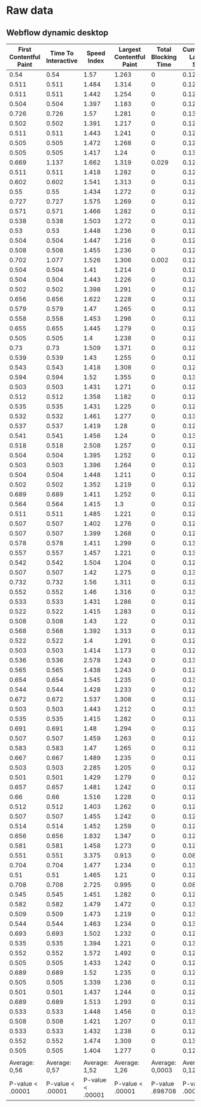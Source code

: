 # Raw data

## Webflow dynamic desktop

| First Contentful Paint | Time To Interactive | Speed Index      | Largest Contentful Paint | Total Blocking Time | Cumulative Layout Shift | Total            |
| ---------------------- | ------------------- | ---------------- | ------------------------ | ------------------- | ----------------------- | ---------------- |
| 0.54                   | 0.54                | 1.57             | 1.263                    | 0                   | 0.12                    | 0.92             |
| 0.511                  | 0.511               | 1.484            | 1.314                    | 0                   | 0.12                    | 0.92             |
| 0.511                  | 0.511               | 1.442            | 1.254                    | 0                   | 0.12                    | 0.93             |
| 0.504                  | 0.504               | 1.397            | 1.183                    | 0                   | 0.12                    | 0.94             |
| 0.726                  | 0.726               | 1.57             | 1.281                    | 0                   | 0.13                    | 0.92             |
| 0.502                  | 0.502               | 1.391            | 1.217                    | 0                   | 0.12                    | 0.93             |
| 0.511                  | 0.511               | 1.443            | 1.241                    | 0                   | 0.12                    | 0.93             |
| 0.505                  | 0.505               | 1.472            | 1.268                    | 0                   | 0.12                    | 0.93             |
| 0.505                  | 0.505               | 1.417            | 1.24                     | 0                   | 0.13                    | 0.93             |
| 0.669                  | 1.137               | 1.662            | 1.319                    | 0.029               | 0.12                    | 0.92             |
| 0.511                  | 0.511               | 1.418            | 1.282                    | 0                   | 0.12                    | 0.93             |
| 0.602                  | 0.602               | 1.541            | 1.313                    | 0                   | 0.12                    | 0.92             |
| 0.55                   | 0.55                | 1.434            | 1.272                    | 0                   | 0.12                    | 0.93             |
| 0.727                  | 0.727               | 1.575            | 1.269                    | 0                   | 0.12                    | 0.92             |
| 0.571                  | 0.571               | 1.466            | 1.282                    | 0                   | 0.12                    | 0.93             |
| 0.538                  | 0.538               | 1.503            | 1.272                    | 0                   | 0.12                    | 0.93             |
| 0.53                   | 0.53                | 1.448            | 1.236                    | 0                   | 0.12                    | 0.93             |
| 0.504                  | 0.504               | 1.447            | 1.216                    | 0                   | 0.12                    | 0.93             |
| 0.508                  | 0.508               | 1.455            | 1.236                    | 0                   | 0.12                    | 0.93             |
| 0.702                  | 1.077               | 1.526            | 1.306                    | 0.002               | 0.12                    | 0.92             |
| 0.504                  | 0.504               | 1.41             | 1.214                    | 0                   | 0.12                    | 0.93             |
| 0.504                  | 0.504               | 1.443            | 1.226                    | 0                   | 0.12                    | 0.93             |
| 0.502                  | 0.502               | 1.398            | 1.291                    | 0                   | 0.12                    | 0.93             |
| 0.656                  | 0.656               | 1.622            | 1.228                    | 0                   | 0.12                    | 0.92             |
| 0.579                  | 0.579               | 1.47             | 1.265                    | 0                   | 0.12                    | 0.93             |
| 0.558                  | 0.558               | 1.453            | 1.298                    | 0                   | 0.12                    | 0.93             |
| 0.655                  | 0.655               | 1.445            | 1.279                    | 0                   | 0.12                    | 0.93             |
| 0.505                  | 0.505               | 1.4              | 1.238                    | 0                   | 0.12                    | 0.93             |
| 0.73                   | 0.73                | 1.509            | 1.371                    | 0                   | 0.12                    | 0.91             |
| 0.539                  | 0.539               | 1.43             | 1.255                    | 0                   | 0.12                    | 0.93             |
| 0.543                  | 0.543               | 1.418            | 1.308                    | 0                   | 0.12                    | 0.92             |
| 0.594                  | 0.594               | 1.52             | 1.355                    | 0                   | 0.13                    | 0.92             |
| 0.503                  | 0.503               | 1.431            | 1.271                    | 0                   | 0.12                    | 0.93             |
| 0.512                  | 0.512               | 1.358            | 1.182                    | 0                   | 0.12                    | 0.94             |
| 0.535                  | 0.535               | 1.431            | 1.225                    | 0                   | 0.12                    | 0.93             |
| 0.532                  | 0.532               | 1.461            | 1.277                    | 0                   | 0.13                    | 0.92             |
| 0.537                  | 0.537               | 1.419            | 1.28                     | 0                   | 0.12                    | 0.93             |
| 0.541                  | 0.541               | 1.456            | 1.24                     | 0                   | 0.13                    | 0.93             |
| 0.518                  | 0.518               | 2.508            | 1.257                    | 0                   | 0.12                    | 0.89             |
| 0.504                  | 0.504               | 1.395            | 1.252                    | 0                   | 0.12                    | 0.93             |
| 0.503                  | 0.503               | 1.396            | 1.264                    | 0                   | 0.12                    | 0.93             |
| 0.504                  | 0.504               | 1.448            | 1.211                    | 0                   | 0.12                    | 0.93             |
| 0.502                  | 0.502               | 1.352            | 1.219                    | 0                   | 0.12                    | 0.94             |
| 0.689                  | 0.689               | 1.411            | 1.252                    | 0                   | 0.12                    | 0.93             |
| 0.564                  | 0.564               | 1.415            | 1.3                      | 0                   | 0.12                    | 0.93             |
| 0.511                  | 0.511               | 1.485            | 1.221                    | 0                   | 0.12                    | 0.93             |
| 0.507                  | 0.507               | 1.402            | 1.276                    | 0                   | 0.12                    | 0.93             |
| 0.507                  | 0.507               | 1.399            | 1.268                    | 0                   | 0.12                    | 0.93             |
| 0.578                  | 0.578               | 1.411            | 1.299                    | 0                   | 0.13                    | 0.93             |
| 0.557                  | 0.557               | 1.457            | 1.221                    | 0                   | 0.13                    | 0.93             |
| 0.542                  | 0.542               | 1.504            | 1.204                    | 0                   | 0.12                    | 0.93             |
| 0.507                  | 0.507               | 1.42             | 1.275                    | 0                   | 0.13                    | 0.93             |
| 0.732                  | 0.732               | 1.56             | 1.311                    | 0                   | 0.12                    | 0.92             |
| 0.552                  | 0.552               | 1.46             | 1.316                    | 0                   | 0.13                    | 0.92             |
| 0.533                  | 0.533               | 1.431            | 1.286                    | 0                   | 0.12                    | 0.93             |
| 0.522                  | 0.522               | 1.415            | 1.283                    | 0                   | 0.12                    | 0.93             |
| 0.508                  | 0.508               | 1.43             | 1.22                     | 0                   | 0.12                    | 0.93             |
| 0.568                  | 0.568               | 1.392            | 1.313                    | 0                   | 0.12                    | 0.93             |
| 0.522                  | 0.522               | 1.4              | 1.291                    | 0                   | 0.12                    | 0.93             |
| 0.503                  | 0.503               | 1.414            | 1.173                    | 0                   | 0.12                    | 0.94             |
| 0.536                  | 0.536               | 2.578            | 1.243                    | 0                   | 0.13                    | 0.88             |
| 0.565                  | 0.565               | 1.438            | 1.243                    | 0                   | 0.12                    | 0.93             |
| 0.654                  | 0.654               | 1.545            | 1.235                    | 0                   | 0.13                    | 0.92             |
| 0.544                  | 0.544               | 1.428            | 1.233                    | 0                   | 0.12                    | 0.93             |
| 0.672                  | 0.672               | 1.537            | 1.308                    | 0                   | 0.12                    | 0.92             |
| 0.503                  | 0.503               | 1.443            | 1.212                    | 0                   | 0.13                    | 0.93             |
| 0.535                  | 0.535               | 1.415            | 1.282                    | 0                   | 0.12                    | 0.93             |
| 0.691                  | 0.691               | 1.48             | 1.294                    | 0                   | 0.12                    | 0.92             |
| 0.507                  | 0.507               | 1.459            | 1.263                    | 0                   | 0.12                    | 0.93             |
| 0.583                  | 0.583               | 1.47             | 1.265                    | 0                   | 0.12                    | 0.93             |
| 0.667                  | 0.667               | 1.489            | 1.235                    | 0                   | 0.12                    | 0.93             |
| 0.503                  | 0.503               | 2.285            | 1.205                    | 0                   | 0.12                    | 0.90             |
| 0.501                  | 0.501               | 1.429            | 1.279                    | 0                   | 0.12                    | 0.93             |
| 0.657                  | 0.657               | 1.481            | 1.242                    | 0                   | 0.12                    | 0.93             |
| 0.66                   | 0.66                | 1.516            | 1.228                    | 0                   | 0.12                    | 0.93             |
| 0.512                  | 0.512               | 1.403            | 1.262                    | 0                   | 0.12                    | 0.93             |
| 0.507                  | 0.507               | 1.455            | 1.242                    | 0                   | 0.12                    | 0.93             |
| 0.514                  | 0.514               | 1.452            | 1.259                    | 0                   | 0.12                    | 0.93             |
| 0.656                  | 0.656               | 1.832            | 1.347                    | 0                   | 0.12                    | 0.90             |
| 0.581                  | 0.581               | 1.458            | 1.273                    | 0                   | 0.12                    | 0.93             |
| 0.551                  | 0.551               | 3.375            | 0.913                    | 0                   | 0.08                    | 0.90             |
| 0.704                  | 0.704               | 1.477            | 1.234                    | 0                   | 0.13                    | 0.93             |
| 0.51                   | 0.51                | 1.465            | 1.21                     | 0                   | 0.12                    | 0.93             |
| 0.708                  | 0.708               | 2.725            | 0.995                    | 0                   | 0.08                    | 0.91             |
| 0.545                  | 0.545               | 1.451            | 1.282                    | 0                   | 0.12                    | 0.93             |
| 0.582                  | 0.582               | 1.479            | 1.472                    | 0                   | 0.13                    | 0.91             |
| 0.509                  | 0.509               | 1.473            | 1.219                    | 0                   | 0.13                    | 0.93             |
| 0.544                  | 0.544               | 1.463            | 1.234                    | 0                   | 0.13                    | 0.93             |
| 0.693                  | 0.693               | 1.502            | 1.232                    | 0                   | 0.12                    | 0.93             |
| 0.535                  | 0.535               | 1.394            | 1.221                    | 0                   | 0.13                    | 0.93             |
| 0.552                  | 0.552               | 1.572            | 1.492                    | 0                   | 0.12                    | 0.91             |
| 0.505                  | 0.505               | 1.433            | 1.242                    | 0                   | 0.12                    | 0.93             |
| 0.689                  | 0.689               | 1.52             | 1.235                    | 0                   | 0.12                    | 0.93             |
| 0.505                  | 0.505               | 1.339            | 1.236                    | 0                   | 0.12                    | 0.94             |
| 0.501                  | 0.501               | 1.437            | 1.244                    | 0                   | 0.12                    | 0.93             |
| 0.689                  | 0.689               | 1.513            | 1.293                    | 0                   | 0.12                    | 0.92             |
| 0.533                  | 0.533               | 1.448            | 1.456                    | 0                   | 0.13                    | 0.91             |
| 0.508                  | 0.508               | 1.421            | 1.207                    | 0                   | 0.13                    | 0.93             |
| 0.533                  | 0.533               | 1.432            | 1.238                    | 0                   | 0.12                    | 0.93             |
| 0.552                  | 0.552               | 1.474            | 1.309                    | 0                   | 0.13                    | 0.92             |
| 0.505                  | 0.505               | 1.404            | 1.277                    | 0                   | 0.12                    | 0.93             |
|                        |                     |                  |                          |                     |                         |                  |
| Average: 0,56          | Average: 0,57       | Average: 1,52    | Average: 1,26            | Average: 0,0003     | Average: 0,12           | Average: 92,6    |
| P-value < .00001       | P-value < .00001    | P-value < .00001 | P-value < .00001         | P-value .698708     | P-value < .00001        | P-value < .00001 |
